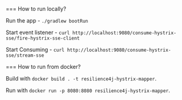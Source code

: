 === How to run locally?

Run the app - `./gradlew bootRun`

Start event listener - `curl http://localhost:9080/consume-hystrix-sse/fire-hystrix-sse-client`

Start Consuming - `curl http://localhost:9080/consume-hystrix-sse/stream-sse`
 
=== How to run from docker?

Build with `docker build . -t resilience4j-hystrix-mapper`.

Run with `docker run -p 8080:8080 resilience4j-hystrix-mapper`.

